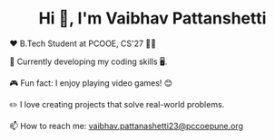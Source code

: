  <h1 align="center">Hi 👋, I'm Vaibhav Pattanshetti</h1>

<!--
**VaibhavPattanshetti/VaibhavPattanshetti** is a ✨ _special_ ✨ repository because its `README.md` (this file) appears on your GitHub profile.

Here are some ideas to get you started:

❤️ B.Tech Student at PCOOE, CS'27 📖📙

🌱 Currently developing my coding skills 🖥️.

🎮 Fun fact: I enjoy playing video games! 😊

✏️ I love creating projects that solve real-world problems.

📫 How to reach me: vaibhav.pattanashetti23@pccoepune.org
-->

❤️ B.Tech Student at PCOOE, CS'27 📖📙

🌱 Currently developing my coding skills 🖥️.

🎮 Fun fact: I enjoy playing video games! 😊

✏️ I love creating projects that solve real-world problems.

📫 How to reach me: vaibhav.pattanashetti23@pccoepune.org
